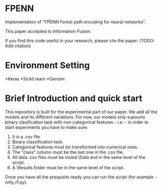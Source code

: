 # FPENN
Implementation of "FPENN Forest path encoding for neural networks".

This paper accepted to Information Fusion.

If you find this code useful in your research, please cite the paper: (TODO: Add citation) 

# Environment Setting
  *Keras
  *Sickit learn
  *Gensim


# Brief Introduction and quick start
This repository is built for the experimental part of our paper. We add all the models and its different variations.
For now, our models only supourts binary clasification task with non-categorical features - i.e. - in order to start experiments you have to make sure:
1. It is a .csv file
2. Binary classification task.
3. Categorical features must be transformed into numerical ones.
4. The "class" column must be the last one in the .csv file.
5. All data .csv files must be insied \Data and in the same level of the script.
6. A \Results folder must be in the same level of the script.

Once you have all the prequisits ready you can run the script (for example - only_rf.py).

